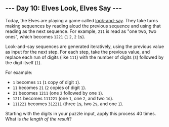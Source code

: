 ## \-\-- Day 10: Elves Look, Elves Say \-\--

Today, the Elves are playing a game called
[look-and-say](https://en.wikipedia.org/wiki/Look-and-say_sequence).
They take turns making sequences by reading aloud the previous sequence
and using that reading as the next sequence. For example, `211` is read
as \"one two, two ones\", which becomes `1221` (`1` `2`, `2` `1`s).

Look-and-say sequences are generated iteratively, using the previous
value as input for the next step. For each step, take the previous
value, and replace each run of digits (like `111`) with the number of
digits (`3`) followed by the digit itself (`1`).

For example:

-   `1` becomes `11` (`1` copy of digit `1`).
-   `11` becomes `21` (`2` copies of digit `1`).
-   `21` becomes `1211` (one `2` followed by one `1`).
-   `1211` becomes `111221` (one `1`, one `2`, and two `1`s).
-   `111221` becomes `312211` (three `1`s, two `2`s, and one `1`).

Starting with the digits in your puzzle input, apply this process 40
times. What is *the length of the result*?
